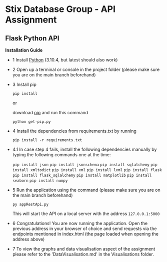 # Stix Database Group - API Assignment

## Flask Python API

**Installation Guide**

- 1 Install [Python](https://www.python.org/downloads/release/python-3104/) (3.10.4, but latest should also work)
- 2 Open up a terminal or console in the project folder (please make sure you are on the main branch beforehand)
- 3 Install pip

  `pip install`

  or

  download [pip](https://bootstrap.pypa.io/get-pip.py) and run this command

  `python get-pip.py`

- 4 Install the dependencies from requirements.txt by running

  `pip install -r requirements.txt`

- 4.1 In case step 4 fails, install the following dependencies manually by typing the following commands one at the time:

  `pip install json`
  `pip install jsonschema`
  `pip install sqlalchemy`
  `pip install xmltodict`
  `pip install xml`
  `pip install lxml`
  `pip install flask`
  `pip install flask_sqlalchemy`
  `pip install matplotlib`
  `pip install seaborn`
  `pip install numpy`
  

- 5 Run the application using the command (please make sure you are on the main branch beforehand)

  `py appRestApi.py`

  This will start the API on a local server with the address
  `127.0.0.1:5000`

- 6 Congratulations! You are now running the application. Open the previous address in your browser of choice and send requests via the endpoints mentioned in index.html (the page loaded when opening the address above)

- 7 To view the graphs and data visualisation aspect of the assignment please refer to the 'DataVisualisation.md' in the Visualisations folder.
